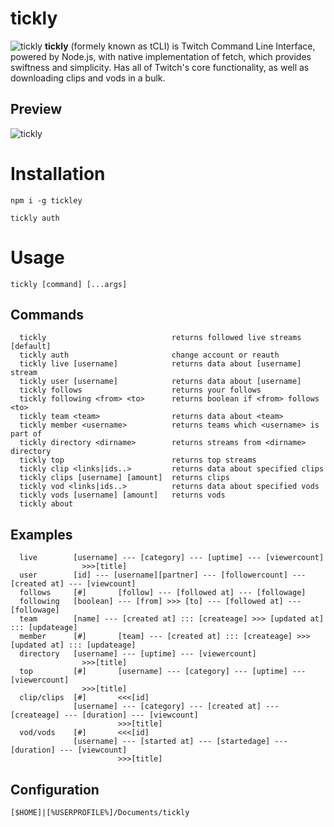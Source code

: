 # tickly
![tickly](../main/.github/logoLong.svg)
**tickly** (formely known as tCLI) is Twitch Command Line Interface, powered by Node.js, with native implementation of fetch, which provides swiftness and simplicity. 
Has all of Twitch's core functionality, as well as downloading clips and vods in a bulk.
## Preview
![tickly](../main/.github/img/preview.png)
# Installation
```
npm i -g tickley
```
```
tickly auth
```
# Usage
```
tickly [command] [...args]
```
## Commands
```
  tickly                            returns followed live streams      [default]
  tickly auth                       change account or reauth
  tickly live [username]            returns data about [username] stream        
  tickly user [username]            returns data about [username]
  tickly follows                    returns your follows
  tickly following <from> <to>      returns boolean if <from> follows <to>      
  tickly team <team>                returns data about <team>
  tickly member <username>          returns teams which <username> is part of   
  tickly directory <dirname>        returns streams from <dirname> directory    
  tickly top                        returns top streams
  tickly clip <links|ids..>         returns data about specified clips
  tickly clips [username] [amount]  returns clips
  tickly vod <links|ids..>          returns data about specified vods
  tickly vods [username] [amount]   returns vods
  tickly about
```
## Examples
```
  live        [username] --- [category] --- [uptime] --- [viewercount]
                >>>[title]
  user        [id] --- [username][partner] --- [followercount] --- [created at] --- [viewcount]
  follows     [#]       [follow] --- [followed at] --- [followage]
  following   [boolean] --- [from] >>> [to] --- [followed at] --- [followage]
  team        [name] --- [created at] ::: [createage] >>> [updated at] ::: [updateage]
  member      [#]       [team] --- [created at] ::: [createage] >>> [updated at] ::: [updateage]
  directory   [username] --- [uptime] --- [viewercount]
                >>>[title]
  top         [#]       [username] --- [category] --- [uptime] --- [viewercount]
                >>>[title]
  clip/clips  [#]       <<<[id]
              [username] --- [category] --- [created at] --- [createage] --- [duration] --- [viewcount]
                        >>>[title]
  vod/vods    [#]       <<<[id]
              [username] --- [started at] --- [startedage] --- [duration] --- [viewcount]
                        >>>[title]
```
## Configuration 
```
[$HOME]|[%USERPROFILE%]/Documents/tickly
```
